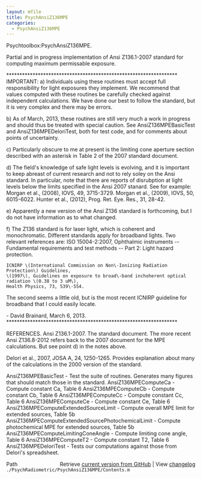 ```yaml
---
layout: mfile
title: PsychAnsiZ136MPE
categories:
  - PsychAnsiZ136MPE
---
```


Psychtoolbox:PsychAnsiZ136MPE.

Partial and in progress implementation of Ansi Z136.1\-2007 standard for computing
maximum permissable exposure.

\*\*\*\*\*\*\*\*\*\*\*\*\*\*\*\*\*\*\*\*\*\*\*\*\*\*\*\*\*\*\*\*\*\*\*\*\*\*\*\*\*\*\*\*\*\*\*\*\*\*\*\*\*\*\*\*\*\*\*\*\*\*\*\*\*
IMPORTANT:
  a\) Individuals using these routines must accept full responsibility
  for light exposures they implement. We recommend that values computed
  with these routines be carefully checked against independent calculations.
  We have done our best to follow the standard, but it is very complex and
  there may be errors.

  b\) As of March, 2013, these routines are still very much a work
  in progress and should thus be treated with special caution.  See
  AnsiZ136MPEBasicTest and AnsiZ136MPEDeloriTest, both for test
  code, and for comments about points of uncertainty.

  c\) Particularly obscure to me at present is the limiting cone aperture
  section described with an asterisk in Table 2 of the 2007 standard
  document.

  d\) The field's knowledge of safe light levels is evolving, and it is important
  to keep abreast of current research and not to rely soley on the
  Ansi standard.  In particular, note that there
  are reports of disrubption at light levels below the limits specified
  in the Ansi 2007 stanard. See for example:
    Morgan et al., \(2008\), IOVS, 49, 3715\-3729.
    Morgan et al., \(2009\), IOVS, 50, 6015\-6022.
    Hunter et al., \(2012\), Prog. Ret. Eye. Res., 31, 28\-42.

  e\) Apparently a new version of the Ansi Z136 standard is forthcoming,
  but I do not have information as to what changed.

  f\) The Z136 standard is for laser light, which is coherent and monochromatic.
  Different standards apply for broadband lights.  Two relevant references are:
    ISO 15004\-2:2007, Ophthalmic instruments \-\- Fundamental requirements and
    test methods \-\- Part 2: Light hazard protection.

    ICNIRP \(International Commission on Non\-Ionizing Radiation Protection\) Guidelines,
    \(1997\), Guidelines on exposure to broad\-band inchoherent optical radiation \(0.38 to 3 uM\),
    Health Physics, 73, 539\-554.
  The second seems a little old, but is the most recent ICNIRP guideline for broadband
  that I could easily locate.

 \- David Brainard, March 6, 2013.
\*\*\*\*\*\*\*\*\*\*\*\*\*\*\*\*\*\*\*\*\*\*\*\*\*\*\*\*\*\*\*\*\*\*\*\*\*\*\*\*\*\*\*\*\*\*\*\*\*\*\*\*\*\*\*\*\*\*\*\*\*\*\*\*\*

REFERENCES.
  Ansi Z136.1\-2007.  The standard document. The more recent Ansi Z136.8\-2012
  refers back to the 2007 document for the MPE calculations.  But see
  point d\) in the notes above.

  Delori et al., 2007, JOSA A, 24, 1250\-1265.  Provides explanation
  about many of the calculations in the 2000 version of the standard.

  AnsiZ136MPEBasicTest \- Test the suite of routines.  Generates many figures that should match those in the standard.
  AnsiZ136MPEComputeCa \- Compute constant Ca, Table 6
  AnsiZ136MPEComputeCb \- Compute constant Cb, Table 6
  AnsiZ136MPEComputeCc \- Compute constant Cc, Table 6
  AnsiZ136MPEComputeCe \- Compute constant Ce, Table 6
  AnsiZ136MPEComputeExtendedSourceLimit \- Compute overall MPE limit for extended sources, Table 5b
  AnsiZ136MPEComputeExtendedSourcePhotochemicalLimit \- Compute photochemical MPE for extended sources, Table 5b
  AnsiZ136MPEComputeLimitingConeAngle \- Compute limiting cone angle, Table 6
  AnsiZ136MPEComputeT2 \- Compute constant T2, Table 6
  AnsiZ136MPEDeloriTest \- Tests our computations against those from Delori's spreadsheet.


<div class="code_header" style="text-align:right;">
  <span style="float:left;">Path&nbsp;&nbsp;</span> <span class="counter">Retrieve <a href=
  "https://raw.github.com/Psychtoolbox-3/Psychtoolbox-3/beta/./PsychRadiometric/PsychAnsiZ136MPE/Contents.m">current version from GitHub</a> | View <a href=
  "https://github.com/Psychtoolbox-3/Psychtoolbox-3/commits/beta/./PsychRadiometric/PsychAnsiZ136MPE/Contents.m">changelog</a></span>
</div>
<div class="code">
  <code>./PsychRadiometric/PsychAnsiZ136MPE/Contents.m</code>
</div>
